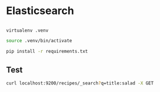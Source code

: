 # Elasticsearch

##

```sh
virtualenv .venv
```

```sh
source .venv/bin/activate
```

```sh
pip install -r requirements.txt
```

## Test

```sh
curl localhost:9200/recipes/_search?q=title:salad -X GET
```
